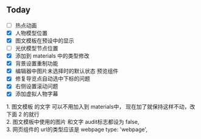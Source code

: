 ## Today

- [ ] 热点动画
- [x] 人物模型位置
- [x] 图文模板在预设中的显示
- [ ] 光伏模型节点位置
- [x] 添加到 materials 中的类型修改
- [x] 背景设置重制功能
- [x] 编辑器中图片未选择时的默认状态 预览组件
- [x] 修复导览点自动选中下标的问题
- [x] 右侧设置滚动问题
- [x] 添加虚拟人物字幕

1. 图文模板 的文字 可以不用加入到 materials中， 现在加了就保持这样不动，改下面 2 的就行  
2. 图文模板中使用的图片 和文字 audit标志都设为 false,   
3. 网页组件的 url的类型应该是 webpage type: 'webpage',